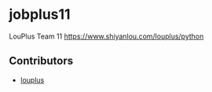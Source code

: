 # jobplus11
LouPlus Team 11 https://www.shiyanlou.com/louplus/python

## Contributors

* [louplus](https://github.com/louplus)
